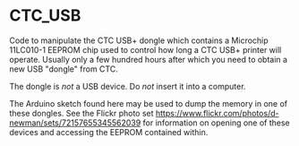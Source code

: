 # CTC_USB

Code to manipulate the CTC USB+ dongle which contains a Microchip 11LC010-1 EEPROM chip used to control how long a CTC USB+ printer will operate.  Usually only a few hundred hours after which you need to obtain a new USB "dongle" from CTC.

The dongle is *not* a USB device.  Do *not* insert it into a computer.

The Arduino sketch found here may be used to dump the memory in one of these dongles.  See the Flickr photo set https://www.flickr.com/photos/d-newman/sets/72157655345562039 for information on opening one of these devices and accessing the EEPROM contained within.

